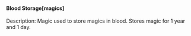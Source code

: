 #### Blood Storage[magics]

Description: Magic used to store magics in blood. Stores magic for 1 year and 1 day.

